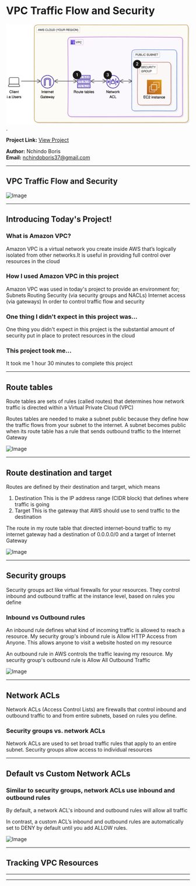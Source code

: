 # VPC Traffic Flow and Security

![Image](https://github.com/dev-boris67/AWS-Basics/blob/main/Project%20images/5.png?raw=true).

**Project Link:** [View Project](http://learn.nextwork.org/projects/aws-networks-security)

**Author:** Nchindo Boris  
**Email:** nchindoboris37@gmail.com

---

## VPC Traffic Flow and Security

![Image](http://learn.nextwork.org/soothed_rose_serene_peach/uploads/aws-networks-security_92b0b0b4)

---

## Introducing Today's Project!

### What is Amazon VPC?

Amazon VPC is a virtual network you create inside AWS that’s logically isolated from other networks.It is useful in providing full control over resources in the cloud


### How I used Amazon VPC in this project

 Amazon VPC was used in today's project to provide an environment for;
Subnets
Routing
Security (via security groups and NACLs)
Internet access (via gateways)
In order to control traffic flow and security

### One thing I didn't expect in this project was...

One thing you didn't expect in this project is the substantial amount of security put in place to protect resources in the cloud

### This project took me...

It took me 1 hour 30 minutes to complete this project

---

## Route tables

Route tables are sets of rules (called routes) that determines how network traffic is directed within a Virtual Private Cloud (VPC)

Routes tables are needed to make a subnet public because they define how the traffic flows from your subnet to the internet. 
A subnet becomes public when its route table has a rule that sends outbound traffic to the Internet Gateway 

![Image](http://learn.nextwork.org/soothed_rose_serene_peach/uploads/aws-networks-security_0a07b191)

---

## Route destination and target

Routes are defined by their destination and target, which means 
1. Destination
This is the IP address range (CIDR block) that defines where traffic is going
2. Target
This is the gateway that AWS should use to send traffic to the destination

The route in my route table that directed internet-bound traffic to my internet gateway had a destination of 0.0.0.0/0 and a target of Internet Gateway

![Image](http://learn.nextwork.org/soothed_rose_serene_peach/uploads/aws-networks-security_0a07b191)

---

## Security groups

Security groups act like virtual firewalls for your resources.
They control inbound and outbound traffic at the instance level, based on rules you define

### Inbound vs Outbound rules

An inbound rule defines what kind of incoming traffic is allowed to reach a resource.
My security group's inbound rule is Allow HTTP Access from Anyone. This allows anyone to visit a website hosted on my resource

An outbound rule in AWS controls the traffic leaving my resource.
My security group's outbound rule is Allow All Outbound Traffic

![Image](http://learn.nextwork.org/soothed_rose_serene_peach/uploads/aws-networks-security_92b0b0b4)

---

## Network ACLs

Network ACLs (Access Control Lists) are firewalls that control inbound and outbound traffic to and from entire subnets, based on rules you define.

### Security groups vs. network ACLs

Network ACLs are used to set broad traffic rules that apply to an entire subnet. 
Security groups allow access to individual resources

---

## Default vs Custom Network ACLs

### Similar to security groups, network ACLs use inbound and outbound rules

By default, a network ACL's inbound and outbound rules will  allow all traffic

In contrast, a custom ACL’s inbound and outbound rules are automatically set to DENY by default until you add ALLOW rules.

![Image](http://learn.nextwork.org/soothed_rose_serene_peach/uploads/aws-networks-security_4faeb056)

---

## Tracking VPC Resources

---

---
